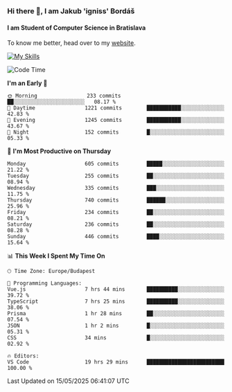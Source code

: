 ### Hi there 👋, I am Jakub 'igniss' Bordáš

#### I am Student of Computer Science in Bratislava
To know me better, head over to my [website](https://bordas.sk).

[![My Skills](https://skillicons.dev/icons?i=js,typescript,html,css,figma,svelte,vue,next,postgresql,nest,express,nodejs)](https://bordas.sk)


<!--START_SECTION:waka-->
![Code Time](http://img.shields.io/badge/Code%20Time-1%2C893%20hrs%206%20mins-blue)

**I'm an Early 🐤** 

```text
🌞 Morning                233 commits         ██░░░░░░░░░░░░░░░░░░░░░░░   08.17 % 
🌆 Daytime                1221 commits        ███████████░░░░░░░░░░░░░░   42.83 % 
🌃 Evening                1245 commits        ███████████░░░░░░░░░░░░░░   43.67 % 
🌙 Night                  152 commits         █░░░░░░░░░░░░░░░░░░░░░░░░   05.33 % 
```
📅 **I'm Most Productive on Thursday** 

```text
Monday                   605 commits         █████░░░░░░░░░░░░░░░░░░░░   21.22 % 
Tuesday                  255 commits         ██░░░░░░░░░░░░░░░░░░░░░░░   08.94 % 
Wednesday                335 commits         ███░░░░░░░░░░░░░░░░░░░░░░   11.75 % 
Thursday                 740 commits         ██████░░░░░░░░░░░░░░░░░░░   25.96 % 
Friday                   234 commits         ██░░░░░░░░░░░░░░░░░░░░░░░   08.21 % 
Saturday                 236 commits         ██░░░░░░░░░░░░░░░░░░░░░░░   08.28 % 
Sunday                   446 commits         ████░░░░░░░░░░░░░░░░░░░░░   15.64 % 
```


📊 **This Week I Spent My Time On** 

```text
🕑︎ Time Zone: Europe/Budapest

💬 Programming Languages: 
Vue.js                   7 hrs 44 mins       ██████████░░░░░░░░░░░░░░░   39.72 % 
TypeScript               7 hrs 25 mins       ██████████░░░░░░░░░░░░░░░   38.06 % 
Prisma                   1 hr 28 mins        ██░░░░░░░░░░░░░░░░░░░░░░░   07.54 % 
JSON                     1 hr 2 mins         █░░░░░░░░░░░░░░░░░░░░░░░░   05.31 % 
CSS                      34 mins             █░░░░░░░░░░░░░░░░░░░░░░░░   02.92 % 

🔥 Editors: 
VS Code                  19 hrs 29 mins      █████████████████████████   100.00 % 
```


 Last Updated on 15/05/2025 06:41:07 UTC
<!--END_SECTION:waka-->
